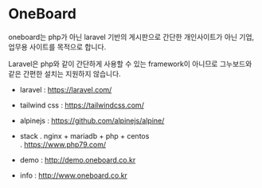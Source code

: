 # OneBoard

oneboard는 php가 아닌 laravel 기반의 게시판으로
간단한 개인사이트가 아닌 기업, 업무용 사이트를 목적으로 합니다.

Laravel은 php와 같이 간단하게 사용할 수 있는 framework이 아니므로
그누보드와 같은 간편한 설치는 지원하지 않습니다.

- laravel : https://laravel.com/
- tailwind css : https://tailwindcss.com/
- alpinejs : https://github.com/alpinejs/alpine/
- stack
    . nginx + mariadb + php + centos  
    . https://www.php79.com/

- demo : http://demo.oneboard.co.kr
- info : http://www.oneboard.co.kr

